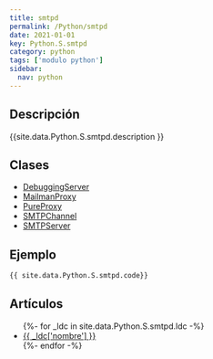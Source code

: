 ```yaml
---
title: smtpd
permalink: /Python/smtpd
date: 2021-01-01
key: Python.S.smtpd
category: python
tags: ['modulo python']
sidebar: 
  nav: python
---
```


## Descripción
{{site.data.Python.S.smtpd.description }}

## Clases
* [DebuggingServer](/Python/smtpd/DebuggingServer/)
* [MailmanProxy](/Python/smtpd/MailmanProxy/)
* [PureProxy](/Python/smtpd/PureProxy/)
* [SMTPChannel](/Python/smtpd/SMTPChannel/)
* [SMTPServer](/Python/smtpd/SMTPServer/)

## Ejemplo
~~~python
{{ site.data.Python.S.smtpd.code}}
~~~

## Artículos
<ul>
{%- for _ldc in site.data.Python.S.smtpd.ldc -%}
   <li>
       <a href="{{_ldc['url'] }}">{{ _ldc['nombre'] }}</a>
   </li>
{%- endfor -%}
</ul>
